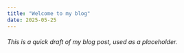 ```yaml
---
title: "Welcome to my blog"
date: 2025-05-25
---
```

###### This is a quick draft of my blog post, used as a placeholder.
